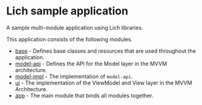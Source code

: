 # Lich sample application

A sample multi-module application using Lich libraries.

This application consists of the following modules.

- [base](base) - Defines base classes and resources that are used throughout the application.
- [model-api](model-api) - Defines the API for the Model layer in the MVVM architecture.
- [model-impl](model-impl) - The implementation of `model-api`.
- [ui](ui) - The implementation of the ViewModel and View layer in the MVVM Architecture.
- [app](app) - The main module that binds all modules together.
